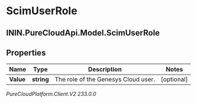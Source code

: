# ScimUserRole

## ININ.PureCloudApi.Model.ScimUserRole

## Properties

|Name | Type | Description | Notes|
|------------ | ------------- | ------------- | -------------|
| **Value** | **string** | The role of the Genesys Cloud user. | [optional] |



_PureCloudPlatform.Client.V2 233.0.0_
